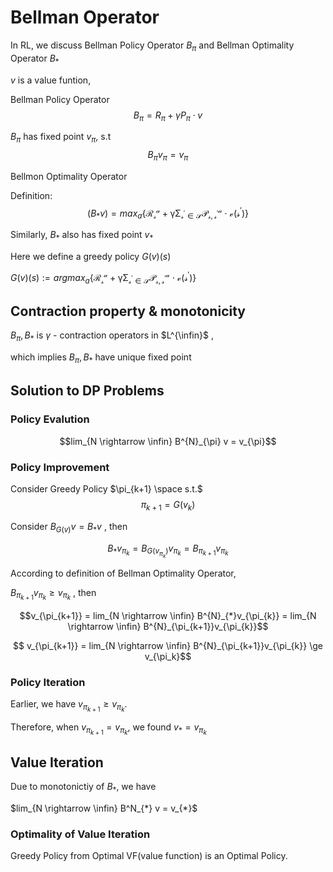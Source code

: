 # Bellman Operator

In RL, we discuss Bellman Policy Operator $B_{\pi}$ and Bellman Optimality Operator $B_{*}$

$v$ is a value funtion,

Bellman Policy Operator
$$B_{\pi} = R_{\pi} + \gamma P_{\pi} \cdot v $$

$B_{\pi}$ has fixed point $v_{\pi}$, s.t
$$B_{\pi}v_{\pi} = v_{\pi}$$

Bellmon Optimality Operator

Definition:
$$(B_{*}v) = max_{a} \{ \mathcal{R^{a}_{s} + \gamma \Sigma_{s^{\prime} \in \mathcal{S}} \mathcal{P^{a}_{s, s^{\prime}}} \cdot v(s^{\prime}) } \}$$

Similarly, $B_{*}$ also has fixed point $v_{*}$

Here we define a greedy policy $G(v)(s)$

$G(v)(s) := argmax_{a} \{ \mathcal{R^{a}_{s} + \gamma \Sigma_{s^{\prime} \in \mathcal{S}} \mathcal{P^{a}_{s, s^{\prime}}} \cdot v(s^{\prime}) } \}$

## Contraction property & monotonicity

$B_{\pi}, B_{*}$ is $\gamma$ - contraction operators in $L^{\infin}$
, 

which implies $B_{\pi}, B_{*}$ have unique fixed point

## Solution to DP Problems

### Policy Evalution

$$lim_{N \rightarrow \infin} B^{N}_{\pi} v = v_{\pi}$$

### Policy Improvement

Consider Greedy Policy $\pi_{k+1} \space s.t.$
$$\pi_{k+1} = G(v_{k})$$

Consider $B_{G(v)} v = B_{*}v$
, then

$$B_{*} v_{\pi_{k}} =  B_{G(v_{\pi_{k}} )} v_{\pi_{k}} = B_{\pi_{k+1}} v_{\pi_{k}} $$

According to  definition of Bellman Optimality Operator,

$B_{\pi_{k+1}} v_{\pi_{k}} \ge v_{\pi_k}$ , then

$$v_{\pi_{k+1}} = lim_{N \rightarrow \infin} B^{N}_{*}v_{\pi_{k}} = lim_{N \rightarrow \infin} B^{N}_{\pi_{k+1}}v_{\pi_{k}}$$

$$ v_{\pi_{k+1}} = lim_{N \rightarrow \infin} B^{N}_{\pi_{k+1}}v_{\pi_{k}} \ge v_{\pi_k}$$


### Policy Iteration
Earlier, we have $v_{\pi_{k+1}}  \ge v_{\pi_k}$. 

Therefore, when $v_{\pi_{k+1}} = v_{\pi_k}$, we found $v_{*} = v_{\pi_k}$

## Value Iteration

Due to monotonictiy of $B_{*}$, we have

$lim_{N \rightarrow \infin} B^N_{*} v = v_{*}$

### Optimality of Value Iteration

Greedy Policy from Optimal VF(value function) is an Optimal Policy.


